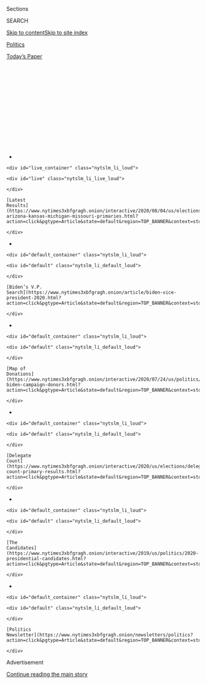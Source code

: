 <div id="app">

<div>

<div>

<div>

<div class="NYTAppHideMasthead css-1q2w90k e1suatyy0">

<div class="section css-ui9rw0 e1suatyy2">

<div class="css-eph4ug er09x8g0">

<div class="css-6n7j50">

</div>

<span class="css-1dv1kvn">Sections</span>

<div class="css-10488qs">

<span class="css-1dv1kvn">SEARCH</span>

</div>

[Skip to content](#site-content)[Skip to site
index](#site-index)

</div>

<div id="masthead-section-label" class="css-1wr3we4 eaxe0e00">

[Politics](https://www.nytimes3xbfgragh.onion/section/politics)

</div>

<div class="css-10698na e1huz5gh0">

</div>

</div>

<div id="masthead-bar-one" class="section hasLinks css-15hmgas e1csuq9d3">

<div class="css-uqyvli e1csuq9d0">

</div>

<div class="css-1uqjmks e1csuq9d1">

</div>

<div class="css-9e9ivx">

[](https://myaccount.nytimes3xbfgragh.onion/auth/login?response_type=cookie&client_id=vi)

</div>

<div class="css-1bvtpon e1csuq9d2">

[Today’s
Paper](https://www.nytimes3xbfgragh.onion/section/todayspaper)

</div>

</div>

</div>

</div>

<div data-aria-hidden="false">

<div id="site-content" data-role="main">

<div>

<div class="css-1aor85t" style="opacity:0.000000001;z-index:-1;visibility:hidden">

<div class="css-1hqnpie">

<div class="css-epjblv">

<span class="css-17xtcya">[Politics](/section/politics)</span><span class="css-x15j1o">|</span><span class="css-fwqvlz">Republicans
Aid Kanye West’s Bid to Get on the 2020
Ballot</span>

</div>

<div class="css-k008qs">

<div class="css-1iwv8en">

<span class="css-18z7m18"></span>

<div>

</div>

</div>

<span class="css-1n6z4y">https://nyti.ms/2EOmhil</span>

<div class="css-1705lsu">

<div class="css-4xjgmj">

<div class="css-4skfbu" data-role="toolbar" data-aria-label="Social Media Share buttons, Save button, and Comments Panel with current comment count" data-testid="share-tools">

  - 
  - 
  - 
  - 
    
    <div class="css-6n7j50">
    
    </div>

  - 

</div>

</div>

</div>

</div>

</div>

</div>

<div id="NYT_TOP_BANNER_REGION" class="css-13pd83m">

<div>

<div id="styln-elections-notifications-menu" class="section interactive-content interactive-size-medium css-1edisqu">

<div class="css-17ih8de interactive-body">

<div class="nytslm_innerContainer" data-aria-live="polite">

<div class="nytslm_title">

</div>

  - 
    
    <div id="live_container" class="nytslm_li_loud">
    
    <div id="live" class="nytslm_li_live_loud">
    
    </div>
    
    [Latest
    Results](https://www.nytimes3xbfgragh.onion/interactive/2020/08/04/us/elections/results-arizona-kansas-michigan-missouri-primaries.html?action=click&pgtype=Article&state=default&region=TOP_BANNER&context=storylines_menu)
    
    </div>

  - 
    
    <div id="default_container" class="nytslm_li_loud">
    
    <div id="default" class="nytslm_li_default_loud">
    
    </div>
    
    [Biden’s V.P.
    Search](https://www.nytimes3xbfgragh.onion/article/biden-vice-president-2020.html?action=click&pgtype=Article&state=default&region=TOP_BANNER&context=storylines_menu)
    
    </div>

  - 
    
    <div id="default_container" class="nytslm_li_loud">
    
    <div id="default" class="nytslm_li_default_loud">
    
    </div>
    
    [Map of
    Donations](https://www.nytimes3xbfgragh.onion/interactive/2020/07/24/us/politics/trump-biden-campaign-donors.html?action=click&pgtype=Article&state=default&region=TOP_BANNER&context=storylines_menu)
    
    </div>

  - 
    
    <div id="default_container" class="nytslm_li_loud">
    
    <div id="default" class="nytslm_li_default_loud">
    
    </div>
    
    [Delegate
    Count](https://www.nytimes3xbfgragh.onion/interactive/2020/us/elections/delegate-count-primary-results.html?action=click&pgtype=Article&state=default&region=TOP_BANNER&context=storylines_menu)
    
    </div>

  - 
    
    <div id="default_container" class="nytslm_li_loud">
    
    <div id="default" class="nytslm_li_default_loud">
    
    </div>
    
    [The
    Candidates](https://www.nytimes3xbfgragh.onion/interactive/2019/us/politics/2020-presidential-candidates.html?action=click&pgtype=Article&state=default&region=TOP_BANNER&context=storylines_menu)
    
    </div>

  - 
    
    <div id="default_container" class="nytslm_li_loud">
    
    <div id="default" class="nytslm_li_default_loud">
    
    </div>
    
    [Politics
    Newsletter](https://www.nytimes3xbfgragh.onion/newsletters/politics?action=click&pgtype=Article&state=default&region=TOP_BANNER&context=storylines_menu)
    
    </div>

</div>

</div>

</div>

</div>

</div>

<div id="top-wrapper" class="css-1sy8kpn">

<div id="top-slug" class="css-l9onyx">

Advertisement

</div>

[Continue reading the main
story](#after-top)

<div class="ad top-wrapper" style="text-align:center;height:100%;display:block;min-height:250px">

<div id="top" class="place-ad" data-position="top" data-size-key="top">

</div>

</div>

<div id="after-top">

</div>

</div>

<div>

<div id="sponsor-wrapper" class="css-1hyfx7x">

<div id="sponsor-slug" class="css-19vbshk">

Supported by

</div>

[Continue reading the main
story](#after-sponsor)

<div id="sponsor" class="ad sponsor-wrapper" style="text-align:center;height:100%;display:block">

</div>

<div id="after-sponsor">

</div>

</div>

<div class="css-186x18t">

</div>

<div class="css-1vkm6nb ehdk2mb0">

# Republicans Aid Kanye West’s Bid to Get on the 2020 Ballot

</div>

At least four people involved in the effort to get Kanye West’s name
before voters in several states have G.O.P. connections, renewing
questions about the aim of his campaign.

<div class="css-79elbk" data-testid="photoviewer-wrapper">

<div class="css-z3e15g" data-testid="photoviewer-wrapper-hidden">

</div>

<div class="css-1a48zt4 ehw59r15" data-testid="photoviewer-children">

![<span class="css-16f3y1r e13ogyst0" data-aria-hidden="true">Kanye West
at his first rally in support of his presidential bid last month in
North Charleston,
S.C.</span><span class="css-cnj6d5 e1z0qqy90" itemprop="copyrightHolder"><span class="css-1ly73wi e1tej78p0">Credit...</span><span><span>Randall
Hill/Reuters</span></span></span>](https://static01.graylady3jvrrxbe.onion/images/2020/08/04/us/politics/04KANYE/merlin_174748251_b5592810-884e-4313-95a3-a327a0a3c5a3-articleLarge.jpg?quality=75&auto=webp&disable=upscale)

</div>

</div>

<div class="css-bn0qp euiyums0">

<div class="css-75y64v e16638kd2">

Aug. 4,
2020

</div>

<div class="css-4xjgmj">

<div class="css-d8bdto" data-role="toolbar" data-aria-label="Social Media Share buttons, Save button, and Comments Panel with current comment count" data-testid="share-tools">

  - 
  - 
  - 
  - 
    
    <div class="css-6n7j50">
    
    </div>

  - 

</div>

</div>

</div>

</div>

<div class="section meteredContent css-1r7ky0e" name="articleBody" itemprop="articleBody">

<div class="css-1fanzo5 StoryBodyCompanionColumn">

<div class="css-53u6y8">

<div class="css-1wlr991">

<div class="css-18e8msd">

<div class="css-2ja7y1 epjyd6m0">

<div class="css-1baulvz">

By <span class="css-1baulvz" itemprop="name">Danny Hakim</span> and
<span class="css-1baulvz last-byline" itemprop="name">Maggie
Haberman</span>

</div>

</div>

</div>

</div>

At least four people who have been active in Republican politics are
linked to Kanye West’s attempt to get on the presidential ballot this
year. The connection raises questions about the aims of the
entertainer’s effort and whether it is regarded within the G.O.P. as a
spoiler campaign that could aid President Trump, even as those close to
Mr. West have expressed concerns about his mental health as he enters
the political arena.

One operative, Mark Jacoby, is an executive at a company called Let the
Voters Decide, which has been collecting signatures for the West
campaign in [three
states](https://www.tmz.com/2020/08/02/kanye-makes-play-to-get-on-presidential-ballot-in-ohio/).
Mr. Jacoby [was
arrested](https://www.cbsnews.com/news/signature-gatherer-arrested-in-voter-fraud/)
on voter fraud charges in 2008 while he was doing work for the
California Republican Party, and he later pleaded guilty to a
misdemeanor.

Mr. Jacoby, in a statement, said his company was nonpartisan and worked
for all political parties. “We do not comment on any current clients,
but like all Americans, anyone who is qualified to stand for election
has the right to run,” he said.

New York Magazine [reported
Monday](https://nymag.com/intelligencer/2020/08/two-people-linked-to-kanye-wests-campaign-have-ties-to-gop.html)
evening on the campaign’s links to two other people with partisan ties.
One is Gregg Keller, the former executive director of the American
Conservative Union, who has been [listed as a
contact](https://twitter.com/Bencjacobs/status/1290368066946203648) for
the campaign in Arkansas. Mr. Keller, who did not respond to a message
seeking comment, is a Missouri-based strategist. He was under
consideration to be Mr. Trump’s campaign manager in 2015, a role that
was ultimately filled by Corey Lewandowski, according to a former
campaign official.

</div>

</div>

<div class="css-1fanzo5 StoryBodyCompanionColumn">

<div class="css-53u6y8">

Another person linked to the West campaign is Chuck Wilton, who [is
listed](https://www.vtgop.org/presidential-convention) as a convention
delegate for Mr. Trump from Vermont and as an elector with the West
operation who could potentially cast an Electoral College vote for Mr.
West. Mr. Wilton could not be reached. He and his [wife,
Wendy](https://www.fsa.usda.gov/state-offices/Vermont/index), a [Trump
appointee](https://www.fsa.usda.gov/state-offices/Vermont/news-releases/2017/trump-administration-appoints-wendy-wilton-to-serve-as-state-executive-director-for-usdas-farm-service-agency-in-vermont)
at the United States Department of Agriculture, have been [political
supporters](https://vermontdailychronicle.com/2020/05/05/maga-vt-campaign-endorses-candidates-to-national-convention/)
of the president. She hung up immediately when called at her office.

Late Tuesday, a [local
reporter](https://twitter.com/mattsmith_news/status/1290770377627631617)
in Madison, Wis., recorded a woman dropping off ballot signatures for
Mr. West. A [report in
Vice](https://slack-redir.net/link?url=https%3A%2F%2Fwww.vice.com%2Fen_us%2Farticle%2Fakzy3b%2Fa-well-connected-gop-strategist-is-helping-kanye-west-get-on-the-ballot-in-wisconsin)
identified the woman as a Republican elections lawyer, Lane Ruhland. Ms.
Ruhland worked for the Republican National Committee during the 2016
presidential election recount in Wisconsin. A spokesman for the law firm
where she works, Husch Blackwell, said she was unavailable for comment.

“It appears that the Kanye West campaign made a smart decision by hiring
an experienced election attorney,” said Alesha Guenther, a spokeswoman
for the Wisconsin state Republican Party. “We welcome Kanye West and all
other candidates who qualified for ballot access to the
race.”

<div id="NYT_MAIN_CONTENT_1_REGION" class="css-9tf9ac">

<div>

<div id="styln-nfldraft-updates-block" class="section interactive-content interactive-size-medium css-1ftcdic">

<div class="css-17ih8de interactive-body">

<div id="styln-briefing-block" data-asset-id="">

<div class="briefing-block-header-section">

# [Latest Updates: 2020 Election](https://www.nytimes3xbfgragh.onion/2020/08/04/us/elections/primary-election-michigan-arizona-kansas.html?action=click&pgtype=Article&state=default&region=MAIN_CONTENT_1&context=storylines_live_updates)

<div class="briefing-block-ts">

Updated 2020-08-05T03:23:56.561Z

</div>

</div>

  - [Two G.O.P. Senate primaries offer — what else? — a test of loyalty
    to
    Trump.](https://www.nytimes3xbfgragh.onion/2020/08/04/us/elections/primary-election-michigan-arizona-kansas.html?action=click&pgtype=Article&state=default&region=MAIN_CONTENT_1&context=storylines_live_updates#link-3924dd44)
  - [The military-style uniforms of federal agents who responded to the
    unrest in Portland will be
    replaced.](https://www.nytimes3xbfgragh.onion/2020/08/04/us/elections/primary-election-michigan-arizona-kansas.html?action=click&pgtype=Article&state=default&region=MAIN_CONTENT_1&context=storylines_live_updates#link-62a8e06b)
  - [President Trump is suddenly a big supporter of mail-in voting — in
    Florida.](https://www.nytimes3xbfgragh.onion/2020/08/04/us/elections/primary-election-michigan-arizona-kansas.html?action=click&pgtype=Article&state=default&region=MAIN_CONTENT_1&context=storylines_live_updates#link-32b39e33)

<div class="briefing-block-footer">

<div class="briefing-block-footer-meta">

[See more
updates](https://www.nytimes3xbfgragh.onion/2020/08/04/us/elections/primary-election-michigan-arizona-kansas.html?action=click&pgtype=Article&state=default&region=MAIN_CONTENT_1&context=storylines_live_updates)

</div>

</div>

</div>

</div>

</div>

</div>

</div>

The nature of the financial relationships between the West campaign and
the operatives, if any, was not immediately clear.

Mr. West was until recently a fervent supporter of Mr. Trump and said
they shared a “[dragon
energy](https://www.theguardian.com/music/2018/apr/25/kanye-west-donald-trump-dragon-energy),”
but he declared early last month that he would run for president
himself. A few days later, Mr. Trump [retweeted a
post](https://thehill.com/homenews/administration/506875-trump-shouldnt-be-hard-for-kanye-west-to-take-away-votes-from-biden)that
said Mr. West could siphon votes from Joseph R. Biden Jr., who has
clinched the Democratic nomination. “That shouldn’t be hard,” Mr. Trump
wrote. “Corrupt Joe has done nothing good for Black people\!”

</div>

</div>

<div class="css-1fanzo5 StoryBodyCompanionColumn">

<div class="css-53u6y8">

Mr. West developed a relationship with Jared Kushner, the president’s
son-in-law, after Mr. West’s wife, Kim Kardashian West, worked with the
president on criminal justice reform efforts. Mr. Kushner declined to
comment, but a person close to him said that while Mr. West had
periodically reached out to him, Mr. Kushner hadn’t been stoking a run
to divert votes away from Mr. Biden.

To be sure, if Mr. West’s goal is to disrupt the general election
between Mr. Biden and Mr. Trump, he is going about it in a strange way.
For instance, some of the states where he has filed to get on the ballot
have been solidly red states, like Arkansas, where his presence would
almost certainly do little to change the general election equation. But
other states he is targeting, like Wisconsin, are seen as pivotal.

Soon after his announcement, [he
explained](https://www.forbes.com/sites/randalllane/2020/07/08/kanye-west-says-hes-done-with-trump-opens-up-about-white-house-bid-damaging-biden-and-everything-in-between/#7c02799647aa)
that he was going to use a Wakanda-like management approach, referring
to the fictional country from “Black
Panther.”<span class="css-8l6xbc evw5hdy0"> </span>His running mate,
Michelle Tidball, is a self-described “[biblical life
coach](https://www.vanityfair.com/style/2020/07/kanye-west-vice-president-michelle-tidball)”
based in Cody, Wyo., where the Wests have a ranch. Ms. Tidball,
[according to
TMZ](https://www.tmz.com/2020/07/11/kanye-west-vp-michelle-tidball-mental-health-background-audio-bio/),
once advocated making beds and doing dishes as a way to treat mental
illness.

Mr. West has missed the filing deadlines in a number of states, and on
Tuesday he appeared to have [abandoned
efforts](https://www.courthousenews.com/kanye-west-withdraws-petition-to-get-on-njs-2020-ballot/)
to get on the ballot in New Jersey, but he could still be a spoiler in
other states. Mr. Jacoby said he hoped that news media attention
underscored the complexity of getting on the ballot and “the need to
modernize such ballot access laws to make it easier for every American
who wants to serve.”

During an appearance in South Carolina last month, Mr. West [broke down
crying](https://people.com/politics/kanye-west-first-campaign-rally-south-carolina/).
He [later
tweeted](https://pagesix.com/2020/07/20/kanye-west-says-kim-kardashian-tried-to-lock-me-up-in-twitter-rant/)
that his wife, Ms. Kardashian West, “tried to bring a doctor to lock me
up.” Amid his erratic behavior, his wife has [spoken
out](https://www.cnn.com/2020/07/22/entertainment/kim-kardashian-kanye-west-mental-health-statement/index.html)
about her husband’s struggles with mental illness, and Mr. West has
[publicly
apologized](https://twitter.com/kanyewest/status/1287128322959237120) to
his wife for some of his comments.

So with little resemblance to a viable campaign, it is unclear why
ballots are still being gathered on Mr. West’s behalf. A spokeswoman for
Mr. West referred questions to the campaign, which did not respond to
requests for comment. A spokeswoman for the Kardashian family also had
no immediate comment.

During the 2016 campaign, Mr. Trump’s staff [aimed to depress
turnout](https://www.nytimes3xbfgragh.onion/2016/10/28/us/politics/donald-trump-campaign-voter-suppression.html)
[among Black
voters](https://www.theatlantic.com/politics/archive/2016/10/trumps-black-voter-dilemma/505586/)
after determining that its own appeal to African-Americans was slim. His
appeal to Black voters that year was, “What do you have to lose?”

</div>

</div>

<div class="css-1fanzo5 StoryBodyCompanionColumn">

<div class="css-53u6y8">

A [recent
commercial](https://host2.advertisinganalyticsllc.com/admo/viewer/2343047)
by the Trump campaign demonstrates that this continues to be part of its
strategy. The ad focuses on tough-on-crime legislation supported by Mr.
Biden during his Senate career, claiming that “Joe Biden’s policies
destroyed millions of Black lives,” while [ads aimed at
whites](https://www.bloomberg.com/news/articles/2020-07-27/trump-tailors-conflicting-ads-to-blacks-whites-on-biden-record)
claim that Democrats are too soft on crime.

The strategy of depressing turnout among Black voters has also [been a
favorite](https://theintercept.com/2017/03/06/facts-are-in-the-eye-of-the-beholder-says-roger-stone-trump-confidante-in-exclusive-interview/)
of Roger Stone, Mr. Trump’s longtime political adviser; Mr. Trump
[commuted Mr. Stone’s prison
sentence](https://www.nytimes3xbfgragh.onion/2020/07/10/us/politics/trump-roger-stone-clemency.html)
earlier this year after his conviction on seven felony charges.

Mr. Stone, who has maintained his innocence and who has vowed to help
the president win re-election, has also previously focused on
third-party national candidates, and he helped Gary Johnson, the former
governor of New Mexico, as a Libertarian Party candidate in the 2012
race.

But he said he was not involved in whatever Mr. West was doing.

“I really like Kanye West — I like his Christianity, and I like his
rejection of identity politics,” Mr. Stone said. But he added that it
was “too late to launch either an independent or a third-party
candidacy, because more than half the state deadlines have passed” and
getting access in the remaining states would be “expensive and
difficult.”

Mr. Stone added that if Mr. West’s efforts were “intended to draw Black
votes from Joe Biden, Joe Biden’s own role in the 1994 crime bill,” a
hard-line measure, would do that.

Some of those who oppose Mr. Trump have been suspicious of Mr. West's
candidacy, to say the least. And they have expressed concerns that he
could play a role similar to that of Jill Stein, the 2016 Green Party
candidate whom many Clinton supporters still see as having siphoned
votes away from the Democratic nominee.

The political commentator [Ana
Navarro-Cárdenas](https://twitter.com/ananavarro) recently tweeted that
voters should “pay no attention” to Mr. West and likened him to Ms.
Stein, saying such candidates “come in a variety of colors and gender.”

Kitty Bennett contributed research, and Stephanie Saul contributed
reporting.

</div>

</div>

<div>

</div>

</div>

<div>

</div>

<div>

</div>

<div id="NYT_BELOW_MAIN_CONTENT_REGION">

<div>

<div id="STLYN_guide_v1_STYLN_guide_a" class="section css-l08pwh interactive-content interactive-size-medium">

<div class="css-17ih8de interactive-body">

<div class="g-story g-freebird g-max-limit" data-preview-slug="styln-scroll-guide">

</div>

<div id="g-electionguide-id" class="g-electionguide">

<div class="g-electionguide-container">

<div class="g-electionguide-wrapper">

<div class="g-electionguide-logo">

</div>

# Our 2020 Election Guide

Updated Aug. 4, 2020

  - 
    
    -----
    
    ## The Latest
    
      - Kris Kobach, a polarizing figure in Kansas politics, [lost the
        Senate primary
        there](https://www.nytimes3xbfgragh.onion/2020/08/04/us/politics/kobach-tlaib.html?action=click&pgtype=Article&state=default&region=BELOW_MAIN_CONTENT&context=storylines_guide),
        relieving G.O.P. officials who feared he could jeopardize a safe
        seat.

  - 
    
    -----
    
    ## Biden’s V.P. Search
    
      - [Here are 13
        women](https://www.nytimes3xbfgragh.onion/article/biden-vice-president-2020.html?action=click&pgtype=Article&state=default&region=BELOW_MAIN_CONTENT&context=storylines_guide)
        who have been under consideration to be Joe Biden’s running
        mate, and why each might be chosen — and might not be.

  - 
    
    -----
    
    ## Keep Up With Our Coverage
    
      - Get an
        [email](https://www.nytimes3xbfgragh.onion/newsletters/politics?action=click&pgtype=Article&state=default&region=BELOW_MAIN_CONTENT&context=storylines_guide)
        recapping the day’s news
    
    <!-- end list -->
    
      - Download our mobile app on
        [iOS](https://apps.apple.com/us/app/nytimes/id284862083?ls=1&mat_click_id=5c79ae7455014fd1bd66b5610c05b8f2-20191112-16948&referrer=mat_click_id%3D5c79ae7455014fd1bd66b5610c05b8f2-20191112-16948%26link_click_id%3D722930677036718082)
        and
        [Android](http://a.localytics.com/android?id=com.nytimes.android&referrer=utm_source%3Dother_nyt_mobile_web%26utm_medium%3DWeb%2520page%26utm_term%3DGeneral%2520Mobile%2520Page%26utm_campaign%3DNYT%2520Mobile%2520General%2520Page)
        and turn on Breaking News and Politics alerts

</div>

</div>

</div>

</div>

</div>

</div>

</div>

<div>

</div>

<div>

<div id="bottom-wrapper" class="css-1ede5it">

<div id="bottom-slug" class="css-l9onyx">

Advertisement

</div>

[Continue reading the main
story](#after-bottom)

<div id="bottom" class="ad bottom-wrapper" style="text-align:center;height:100%;display:block;min-height:90px">

</div>

<div id="after-bottom">

</div>

</div>

</div>

</div>

</div>

## Site Index

<div>

</div>

## Site Information Navigation

  - [© <span>2020</span> <span>The New York Times
    Company</span>](https://help.nytimes3xbfgragh.onion/hc/en-us/articles/115014792127-Copyright-notice)

<!-- end list -->

  - [NYTCo](https://www.nytco.com/)
  - [Contact
    Us](https://help.nytimes3xbfgragh.onion/hc/en-us/articles/115015385887-Contact-Us)
  - [Work with us](https://www.nytco.com/careers/)
  - [Advertise](https://nytmediakit.com/)
  - [T Brand Studio](http://www.tbrandstudio.com/)
  - [Your Ad
    Choices](https://www.nytimes3xbfgragh.onion/privacy/cookie-policy#how-do-i-manage-trackers)
  - [Privacy](https://www.nytimes3xbfgragh.onion/privacy)
  - [Terms of
    Service](https://help.nytimes3xbfgragh.onion/hc/en-us/articles/115014893428-Terms-of-service)
  - [Terms of
    Sale](https://help.nytimes3xbfgragh.onion/hc/en-us/articles/115014893968-Terms-of-sale)
  - [Site
    Map](https://spiderbites.nytimes3xbfgragh.onion)
  - [Help](https://help.nytimes3xbfgragh.onion/hc/en-us)
  - [Subscriptions](https://www.nytimes3xbfgragh.onion/subscription?campaignId=37WXW)

</div>

</div>

</div>

</div>
